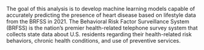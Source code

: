 The goal of this analysis is to develop machine learning models capable of accurately predicting the presence of heart disease based on lifestyle data from the BRFSS in 2021. The Behavioral Risk Factor Surveillance System (BRFSS) is the nation’s premier health-related telephone survey system that collects state data about U.S. residents regarding their health-related risk behaviors, chronic health conditions, and use of preventive services.
